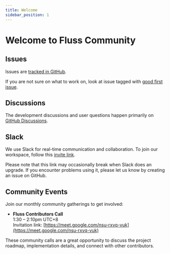 ```yaml
---
title: Welcome
sidebar_position: 1
---
```


<!--
 Copyright (c) 2025 Alibaba Group Holding Ltd.

 Licensed under the Apache License, Version 2.0 (the "License");
 you may not use this file except in compliance with the License.
 You may obtain a copy of the License at

      http://www.apache.org/licenses/LICENSE-2.0

 Unless required by applicable law or agreed to in writing, software
 distributed under the License is distributed on an "AS IS" BASIS,
 WITHOUT WARRANTIES OR CONDITIONS OF ANY KIND, either express or implied.
 See the License for the specific language governing permissions and
 limitations under the License.
-->

# Welcome to Fluss Community

## Issues
Issues are [tracked in GitHub](https://github.com/alibaba/fluss/issues).

If you are not sure on what to work on, look at issue tagged with [good first issue](https://github.com/alibaba/fluss/labels/good%20first%20issue).

## Discussions

The development discussions and user questions happen primarily on [GitHub Discussions](https://github.com/alibaba/fluss/discussions).

## Slack 
We use Slack for real-time communication and collaboration. To join our workspace, follow this [invite link](https://join.slack.com/t/fluss-hq/shared_invite/zt-33wlna581-QAooAiCmnYboJS8D_JUcYw).

Please note that this link may occasionally break when Slack does an upgrade. If you encounter problems using it, please let us know by creating an issue on GitHub.

## Community Events
Join our monthly community gatherings to get involved:

* **Fluss Contributors Call**  
  1:30 – 2:10pm UTC+8  
  Invitation link: [https://meet.google.com/nsu-rxvq-vuk](https://meet.google.com/nsu-rxvq-vuk)

These community calls are a great opportunity to discuss the project roadmap, implementation details, and connect with other contributors.

